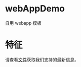 # webAppDemo
自用 webapp 模板

# 特征
请查看[文件](https://github.com/yunF/webAppDemo/blob/master/gulpfile.babel.js)获取我们支持的最新信息。


